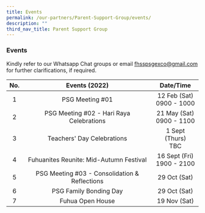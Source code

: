 ```yaml
---
title: Events
permalink: /our-partners/Parent-Support-Group/events/
description: ""
third_nav_title: Parent Support Group
---
```

### Events

Kindly refer to our Whatsapp Chat groups or email fhsspsgexco@gmail.com for further clarifications, if required.

| No. | Events (2022) | Date/Time |
|:---:|:---:|:---:|
| 1 | PSG Meeting #01 | 12 Feb (Sat)<br>0900 - 1000 |
| 2 | PSG Meeting #02 - Hari Raya Celebrations | 21 May (Sat)<br>0900 - 1100 |
| 3 | Teachers' Day Celebrations  |  1 Sept (Thurs)<br>TBC |
| 4  | Fuhuanites Reunite: Mid-Autumn Festival  |  16 Sept (Fri)<br>1900 - 2100 |
| 5 |  PSG Meeting #03 - Consolidation & Reflections  |  29 Oct (Sat) |
| 6 |  PSG Family Bonding Day | 29 Oct (Sat) |
| 7 |  Fuhua Open House  | 19 Nov (Sat) |